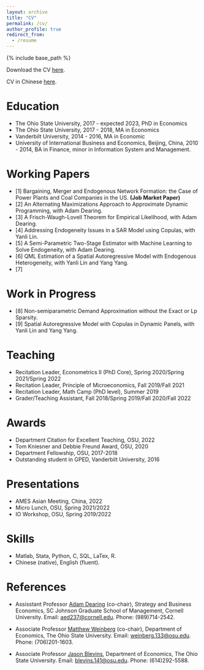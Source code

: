 ```yaml
---
layout: archive
title: "CV"
permalink: /cv/
author_profile: true
redirect_from:
  - /resume
---
```


{% include base_path %}

Download the CV [here](https://yichun92.github.io/files/My_CV_English.pdf). 

CV in Chinese [here](https://yichun92.github.io/files/My_CV_Chinese.pdf). 

Education
======
* The Ohio State University, 2017 - expected 2023, PhD in Economics 
* The Ohio State University, 2017 - 2018, MA in Economics
* Vanderbilt University, 2014 - 2016, MA in Economic
* University of International Business and Economics, Beijing, China, 2010 - 2014, BA in Finance, minor in Information System and Management. 

Working Papers
======
* [1] Bargaining, Merger and Endogenous Network Formation: the Case of Power Plants and Coal Companies in the US. <b>(Job Market Paper) </b>
* [2] An Alternating Maximizations Approach to Approximate Dynamic Programming, with Adam Dearing.
* [3] A Frisch-Waugh-Lovell Theorem for Empirical Likelihood, with Adam Dearing. 
* [4] Addressing Endogeneity Issues in a SAR Model using Copulas, with Yanli Lin. 
* [5] A Semi-Parametric Two-Stage Estimator with Machine Learning to Solve Endogeneity, with Adam Dearing. 
* [6] QML Estimation of a Spatial Autoregressive Model with Endogenous Heterogeneity, with Yanli Lin and Yang Yang. 
* [7]

Work in Progress
======
* [8] Non-semiparametric Demand Approximation without the Exact or Lp Sparsity.
* [9] Spatial Autoregressive Model with Copulas in Dynamic Panels, with Yanli Lin and Yang Yang. 

Teaching
======
* Recitation Leader, Econometrics II (PhD Core), Spring 2020/Spring 2021/Spring 2022
* Recitation Leader, Principle of Microeconomics, Fall 2019/Fall 2021
* Recitation Leader, Math Camp (PhD level), Summer 2019
* Grader/Teaching Assistant, Fall 2018/Spring 2019/Fall 2020/Fall 2022

Awards
======
* Department Citation for Excellent Teaching, OSU, 2022
* Tom Kniesner and Debbie Freund Award, OSU, 2020 
* Department Fellowship, OSU, 2017-2018
* Outstanding student in GPED, Vanderbilt University, 2016

Presentations
======
* AMES Asian Meeting, China, 2022
* Micro Lunch, OSU, Spring 2021/2022
* IO Workshop, OSU, Spring 2019/2022

Skills
======
* Matlab, Stata, Python, C, SQL, LaTex, R. 
* Chinese (native), English (fluent).

References
======
* Assisstant Professor <a href="https://www.johnson.cornell.edu/faculty-research/faculty/aed237/">Adam Dearing</a> (co-chair), Strategy and Business Economics, SC Johnson Graduate School of Management, Cornell University.
  Email: aed237@cornell.edu. Phone: (989)714-2542. 

* Associate Professor <a href="https://sites.google.com/site/matthewcweinberg/matthew-weinbergs-website">Matthew Weinberg</a> (co-chair), Department of Economics, The Ohio State University. 
  Email: weinberg.133@osu.edu. Phone: (706)201-1603.

* Associate Professor <a href="https://jblevins.org/">Jason Blevins</a>, Department of Economics, The Ohio State University. 
  Email: blevins.141@osu.edu. Phone: (614)292-5588. 
